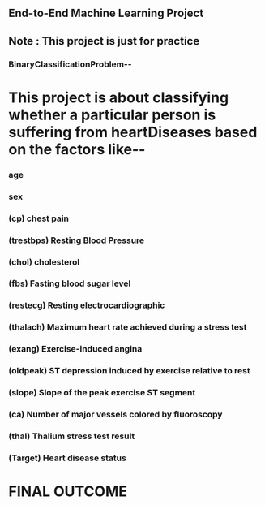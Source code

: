 ## End-to-End Machine Learning Project

## Note : This project is just for practice
### BinaryClassificationProblem--
# This project is about classifying whether a particular person is suffering from heartDiseases based on the factors like--
### age
### sex
### (cp) chest pain
### (trestbps) Resting Blood Pressure
### (chol) cholesterol
### (fbs) Fasting blood sugar level
### (restecg) Resting electrocardiographic
### (thalach) Maximum heart rate achieved during a stress test
### (exang) Exercise-induced angina
### (oldpeak) ST depression induced by exercise relative to rest
### (slope) Slope of the peak exercise ST segment
### (ca) Number of major vessels colored by fluoroscopy
### (thal) Thalium stress test result
### (Target) Heart disease status

# FINAL OUTCOME
